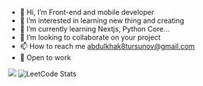 - 👋 Hi, I’m Front-end and mobile developer
- 👀 I’m interested in learning new thing and creating
- 🌱 I’m currently learning Nextjs, Python Core...
- 💞️ I’m looking to collaborate on your project
- 📫 How to reach me abdulkhak8tursunov@gmail.com
- 💼 Open to work




![](https://www.codewars.com/users/AbdulxaqDev/badges/large)
![LeetCode Stats](https://leetcard.jacoblin.cool/abdulkhak8tursunov?theme=light&font=Noto%20Sans%20Inscriptional%20Parthian)

<!---
AbdulxaqDev/AbdulxaqDev is a ✨ special ✨ repository because its `README.md` (this file) appears on your GitHub profile.
You can click the Preview link to take a look at your changes.
--->
